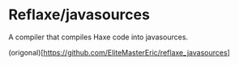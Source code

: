 # Reflaxe/javasources

A compiler that compiles Haxe code into javasources.

(origonal)[https://github.com/EliteMasterEric/reflaxe_javasources]